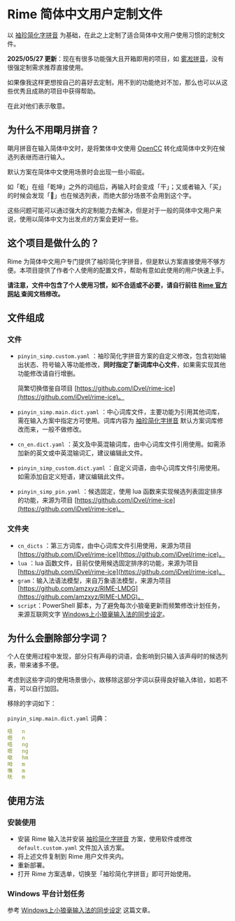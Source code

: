 # Rime 简体中文用户定制文件
以 [袖珍简化字拼音](https://github.com/rime/rime-pinyin-simp) 为基础，在此之上定制了适合简体中文用户使用习惯的定制文件。

**2025/05/27 更新**：现在有很多功能强大且开箱即用的项目，如 [雾凇拼音](https://github.com/iDvel/rime-ice)，没有很强定制需求推荐直接使用。

如果像我这样更想按自己的喜好去定制，用不到的功能绝对不加，那么也可以从这些优秀且成熟的项目中获得帮助。

在此对他们表示敬意。

## 为什么不用朙月拼音？

朙月拼音在输入简体中文时，是将繁体中文使用 [OpenCC](https://github.com/BYVoid/OpenCC) 转化成简体中文列在候选列表继而进行输入。

默认方案在简体中文使用场景时会出现一些小瑕疵。

如「乾」在组「乾坤」之外的词组后，再输入时会变成「干」；又或者输入「买」的时候会发现「𧹒」也在候选列表，而绝大部分场景不会用到这个字。

这些问题可能可以通过强大的定制能力去解决，但是对于一般的简体中文用户来说，使用以简体中文为出发点的方案会更好一些。

## 这个项目是做什么的？

Rime 为简体中文用户专门提供了袖珍简化字拼音，但是默认方案直接使用不够方便。本项目提供了作者个人使用的配置文件，帮助有意如此使用的用户快速上手。

**请注意，文件中包含了个人使用习惯，如不合适或不必要，请自行前往 [Rime 官方网站 ](https://rime.im/)查阅文档修改。**

## 文件组成

### 文件

- `pinyin_simp.custom.yaml` ：袖珍简化字拼音方案的自定义修改，包含初始输出状态、符号输入等功能修改，**同时指定了新词库中心文件**，如果需实现其他功能修改请自行增删。

  简繁切换借鉴自项目 [https://github.com/iDvel/rime-ice](https://github.com/iDvel/rime-ice)。

- `pinyin_simp.main.dict.yaml` ：中心词库文件，主要功能为引用其他词库，需在输入方案中指定方可使用。词库内容为 [袖珍简化字拼音](https://github.com/rime/rime-pinyin-simp) 默认方案词库修改而来，一般不做修改。

- `cn_en.dict.yaml` ：英文及中英混输词库，由中心词库文件引用使用。如需添加新的英文或中英混输词汇，建议编辑此文件。

- `pinyin_simp_custom.dict.yaml` ：自定义词语，由中心词库文件引用使用。如需添加自定义短语，建议编辑此文件。

- `pinyin_simp_pin.yaml` ：候选固定，使用 lua 函数来实现候选列表固定排序的功能，来源为项目 [https://github.com/iDvel/rime-ice](https://github.com/iDvel/rime-ice)。

### 文件夹

- ``cn_dicts`` ：第三方词库，由中心词库文件引用使用，来源为项目 [https://github.com/iDvel/rime-ice](https://github.com/iDvel/rime-ice)。
- ``lua`` ：lua 函数文件，目前仅使用候选固定排序的功能，来源为项目 [https://github.com/iDvel/rime-ice](https://github.com/iDvel/rime-ice)。
- ``gram``：输入法语法模型，来自万象语法模型，来源为项目 [https://github.com/amzxyz/RIME-LMDG](https://github.com/amzxyz/RIME-LMDG)。
- ``script``：PowerShell 脚本，为了避免每次小狼毫更新而频繁修改计划任务，来源互联网文字 [Windows上小狼毫输入法的同步设定](https://mengxiangxi.info/BLOG/coding/2024/11/07/Weasels-setting-sync.html)。

## 为什么会删除部分字词？

个人在使用过程中发现，部分只有声母的词语，会影响到只输入该声母时的候选列表，带来诸多不便。

考虑到这些字词的使用场景很小，故移除这部分字词以获得良好输入体验，如若不喜，可以自行加回。

移除的字词如下：

`pinyin_simp.main.dict.yaml` 词典：

```yaml
唔	n	
嗯	n	
唔	ng	
嗯	ng	
噷	hm	
呣	m	
嘸	m	
呒	m	
```

## 使用方法

### 安装使用

- 安装 Rime 输入法并安装 [袖珍简化字拼音](https://github.com/rime/rime-pinyin-simp) 方案，使用软件或修改 `default.custom.yaml` 文件加入该方案。
- 将上述文件复制到 Rime 用户文件夹内。
- 重新部署。
-  打开 Rime 方案选单，切换至「袖珍简化字拼音」即可开始使用。

### Windows 平台计划任务

 参考 [Windows上小狼毫输入法的同步设定](https://mengxiangxi.info/BLOG/coding/2024/11/07/Weasels-setting-sync.html) 这篇文章。

